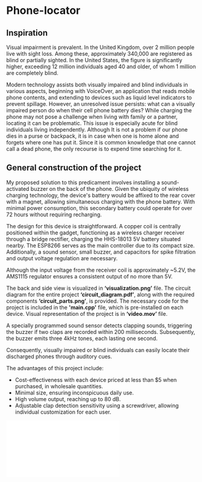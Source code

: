 # Phone-locator

## Inspiration
Visual impairment is prevalent. In the United Kingdom, over 2 million people live with sight loss. Among these, approximately 340,000 are registered as blind or partially sighted. In the United States, the figure is significantly higher, exceeding 12 million individuals aged 40 and older, of whom 1 million are completely blind.

Modern technology assists both visually impaired and blind individuals in various aspects, beginning with VoiceOver, an application that reads mobile phone contents, and extending to devices such as liquid level indicators to prevent spillage. However, an unresolved issue persists: what can a visually impaired person do when their cell phone battery dies? While charging the phone may not pose a challenge when living with family or a partner, locating it can be problematic. This issue is especially acute for blind individuals living independently. Although It is not a problem if our phone dies in a purse or backpack, it is in case when one is home alone and forgets where one has put it. Since it is common knowledge that one cannot call a dead phone, the only recourse is to expend time searching for it. 

## General construction of the project
My proposed solution to this predicament involves installing a sound-activated buzzer on the back of the phone. Given the ubiquity of wireless charging technology, the device's battery would be affixed to the rear cover with a magnet, allowing simultaneous charging with the phone battery. With minimal power consumption, this secondary battery could operate for over 72 hours without requiring recharging.

The design for this device is straightforward. A copper coil is centrally positioned within the gadget, functioning as a wireless charger receiver through a bridge rectifier, charging the HHS-18013 5V battery situated nearby. The ESP8266 serves as the main controller due to its compact size. Additionally, a sound sensor, small buzzer, and capacitors for spike filtration and output voltage regulation are necessary.

Although the input voltage from the receiver coil is approximately ~5.2V, the AMS1115 regulator ensures a consistent output of no more than 5V. 

The back and side view is visualized in **‘visualization.png’** file. The circuit diagram for the entire project **‘circuit_diagram.pdf’**, along with the required components **‘circuit_parts.png’**, is provided. The necessary code for the project is included in the **'main.cpp'** file, which is pre-installed on each device. 
Visual representation of the project is in **‘video.mov’** file.

A specially programmed sound sensor detects clapping sounds, triggering the buzzer if two claps are recorded within 200 milliseconds. Subsequently, the buzzer emits three 4kHz tones, each lasting one second. 

Consequently, visually impaired or blind individuals can easily locate their discharged phones through auditory cues.

The advantages of this project include:
- Cost-effectiveness with each device priced at less than $5 when purchased, in wholesale quantities.
- Minimal size, ensuring inconspicuous daily use.
- High volume output, reaching up to 80 dB.
- Adjustable clap detection sensitivity using a screwdriver, allowing individual customization for each user.

![Circuit diagram](/circuit_diagram.pdf)
